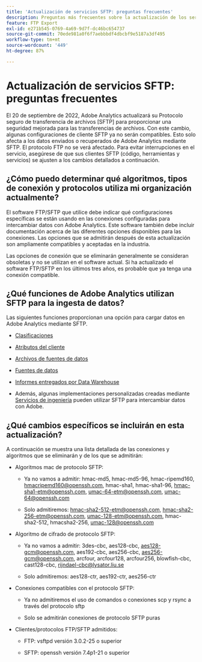 ```yaml
---
title: 'Actualización de servicios SFTP: preguntas frecuentes'
description: Preguntas más frecuentes sobre la actualización de los servicios SFTP prevista.
feature: FTP Export
exl-id: e271b545-0769-4a69-9d7f-dc46bc654737
source-git-commit: 70ede981a0f6f7aebbbdf4dbcbf9e5187a3df495
workflow-type: tm+mt
source-wordcount: '449'
ht-degree: 87%

---
```


# Actualización de servicios SFTP: preguntas frecuentes

El 20 de septiembre de 2022, Adobe Analytics actualizará su Protocolo seguro de transferencia de archivos [SFTP] para proporcionar una seguridad mejorada para las transferencias de archivos. Con este cambio, algunas configuraciones de cliente SFTP ya no serán compatibles. Esto solo afecta a los datos enviados o recuperados de Adobe Analytics mediante SFTP. El protocolo FTP no se verá afectado. Para evitar interrupciones en el servicio, asegúrese de que sus clientes SFTP (código, herramientas y servicios) se ajusten a los cambios detallados a continuación.

## ¿Cómo puedo determinar qué algoritmos, tipos de conexión y protocolos utiliza mi organización actualmente?

El software FTP/SFTP que utilice debe indicar qué configuraciones específicas se están usando en las conexiones configuradas para intercambiar datos con Adobe Analytics. Este software también debe incluir documentación acerca de las diferentes opciones disponibles para las conexiones. Las opciones que se admitirán después de esta actualización son ampliamente compatibles y aceptadas en la industria.

Las opciones de conexión que se eliminarán generalmente se consideran obsoletas y no se utilizan en el software actual. Si ha actualizado el software FTP/SFTP en los últimos tres años, es probable que ya tenga una conexión compatible.

## ¿Qué funciones de Adobe Analytics utilizan SFTP para la ingesta de datos?

Las siguientes funciones proporcionan una opción para cargar datos en Adobe Analytics mediante SFTP.

* [Clasificaciones](https://experienceleague.adobe.com/docs/analytics/export/ftp-and-sftp/set-up-ftp-accounts/ftp-saint.html?lang=es)

* [Atributos del cliente](https://experienceleague.adobe.com/docs/core-services/interface/services/customer-attributes/attributes.html?lang=en)

* [Archivos de fuentes de datos](https://experienceleague.adobe.com/docs/analytics/export/ftp-and-sftp/set-up-ftp-accounts/ftp-datafeeds.html?lang=es)

* [Fuentes de datos](https://experienceleague.adobe.com/docs/analytics/export/ftp-and-sftp/set-up-ftp-accounts/ftp-datasources.html?lang=es)

* [Informes entregados por Data Warehouse](https://experienceleague.adobe.com/docs/analytics/export/ftp-and-sftp/set-up-ftp-accounts/ftp-dw-reports.html?lang=es)

* Además, algunas implementaciones personalizadas creadas mediante [Servicios de ingeniería](https://experienceleague.adobe.com/docs/analytics/export/ftp-and-sftp/set-up-ftp-accounts/ftp-eng-services.html?lang=es) pueden utilizar SFTP para intercambiar datos con Adobe.

## ¿Qué cambios específicos se incluirán en esta actualización?

A continuación se muestra una lista detallada de las conexiones y algoritmos que se eliminarán y de los que se admitirán:

* Algoritmos mac de protocolo SFTP:

   * Ya no vamos a admitir: hmac-md5, hmac-md5-96, hmac-ripemd160, hmacripemd160@openssh.com, hmac-sha1, hmac-sha1-96, hmac-sha1-etm@openssh.com, umac-64-etm@openssh.com, umac-64@openssh.com

   * Solo admitiremos: hmac-sha2-512-etm@openssh.com, hmac-sha2-256-etm@openssh.com, umac-128-etm@openssh.com, hmac-sha2-512, hmacsha2-256, umac-128@openssh.com

* Algoritmo de cifrado de protocolo SFTP:

   * Ya no vamos a admitir: 3des-cbc, aes128-cbc, aes128-gcm@openssh.com, aes192-cbc, aes256-cbc, aes256-gcm@openssh.com, arcfour, arcfour128, arcfour256, blowfish-cbc, cast128-cbc, rijndael-cbc@lysator.liu.se

   * Solo admitiremos: aes128-ctr, aes192-ctr, aes256-ctr

* Conexiones compatibles con el protocolo SFTP:

   * Ya no admitiremos el uso de comandos o conexiones scp y rsync a través del protocolo sftp

   * Solo se admitirán conexiones de protocolo SFTP puras

* Clientes/protocolos FTP/SFTP admitidos:

   * FTP: vsftpd versión 3.0.2-25 o superior

   * SFTP: openssh versión 7.4p1-21 o superior
